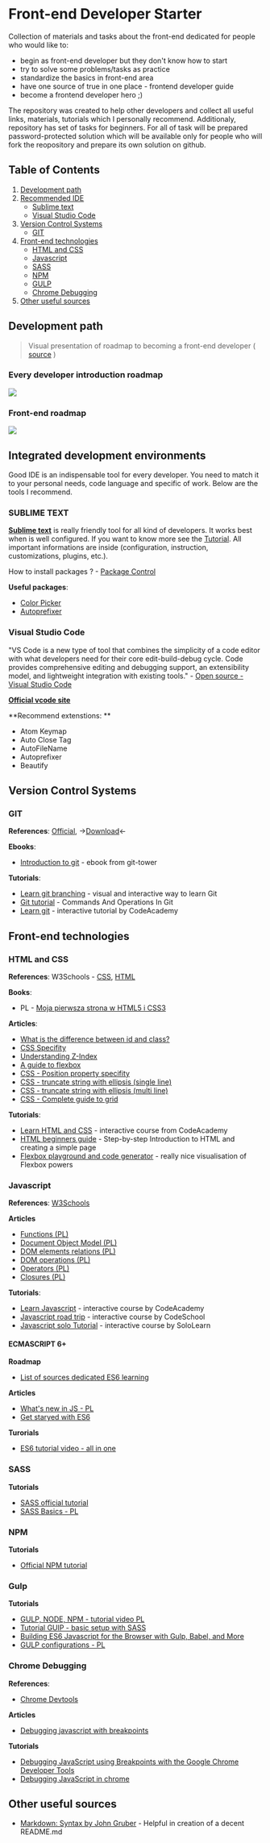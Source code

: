 # Front-end Developer Starter #

Collection of materials and tasks about the front-end dedicated for people who would like to:

- begin as front-end developer but they don't know how to start
- try to solve some problems/tasks as practice
- standardize the basics in front-end area
- have one source of true in one place - frontend developer guide
- become a frontend developer hero ;)

The repository was created to help other developers and collect all useful links, materials, tutorials which I personally recommend.
Additionaly, repository has set of tasks for beginners. For all of task will be prepared password-protected solution which will be available only for people who will fork the reopository and prepare its own solution on github.

## Table of Contents

1. [Development path](#development-path)
2. [Recommended IDE](#integrated-development-environments)
    * [Sublime text](#sublime-text)
    * [Visual Studio Code](#visual-studio-code)
3. [Version Control Systems](#version-control-system)
    * [GIT](#git)
4. [Front-end technologies ](#front-end-technologies)
    * [HTML and CSS](#html-and-css)
    * [Javascript](#javascript)
    * [SASS](#sass)
    * [NPM](#npm)
    * [GULP](#gulp)
    * [Chrome Debugging](#chrome-debugging)
5. [Other useful sources](#other-useful-sources)


## Development path
> Visual presentation of roadmap to becoming a front-end developer ( [source](https://github.com/kamranahmedse/developer-roadmap) )

### Every developer introduction roadmap

![](https://i.imgur.com/qBlT67N.png)

### Front-end roadmap

![](https://i.imgur.com/5vFTWcO.png)

## Integrated development environments

Good IDE is an indispensable tool for every developer. You need to match it to your personal needs, code language and specific of work.
Below are the tools I recommend.

### SUBLIME TEXT

**[Sublime text](https://www.sublimetext.com/3)** is really friendly tool for all kind of developers. It works best when is well configured.
If you want to know more see the [Tutorial](https://sublimegit.readthedocs.io/en/latest//tutorial.html#sharing-our-project-with-the-world). All important informations are inside (configuration, instruction, customizations, plugins, etc.).

How to install packages ? - [Package Control](https://packagecontrol.io/installation#Simple) 

**Useful packages**: 
* [Color Picker](http://weslly.github.io/ColorPicker/)  
* [Autoprefixer](https://github.com/sindresorhus/sublime-autoprefixer)


### Visual Studio Code

"VS Code is a new type of tool that combines the simplicity of a code editor with what developers need for their core edit-build-debug cycle. Code provides comprehensive editing and debugging support, an extensibility model, and lightweight integration with existing tools." - [Open source - Visual Studio Code](https://github.com/Microsoft/vscode)

**[Official vcode site](https://code.visualstudio.com/)**

**Recommend extenstions: **
* Atom Keymap
* Auto Close Tag
* AutoFileName
* Autoprefixer
* Beautify


## Version Control Systems

### GIT

**References**: [Official](https://git-scm.com/docs), ->[Download](https://git-scm.com/downloads)<-

**Ebooks**:
* [Introduction to git](https://www.git-tower.com/learn/git/ebook/en/command-line/introduction#start) - ebook from git-tower

**Tutorials**:
* [Learn git branching](http://learngitbranching.js.org/) - visual and interactive way to learn Git 
* [Git tutorial](https://www.edureka.co/blog/git-tutorial/) - Commands And Operations In Git
* [Learn git](https://www.codecademy.com/learn/learn-git) - interactive tutorial by CodeAcademy

## Front-end technologies 

### HTML and CSS

**References**:  W3Schools - [CSS](https://www.w3schools.com/html/html_intro.asp), [HTML](https://www.w3schools.com/css/css3_intro.asp)

**Books**:
* PL - [Moja pierwsza strona w HTML5 i CSS3](http://ferrante.pl/books/html/)

**Articles**:
* [What is the difference between id and class?](https://css-tricks.com/the-difference-between-id-and-class/)
* [CSS Specifity](https://www.smashingmagazine.com/2007/07/css-specificity-things-you-should-know/) 
* [Understanding Z-Index](https://developer.mozilla.org/en-US/docs/Web/CSS/CSS_Positioning/Understanding_z_index)
* [A guide to flexbox](https://css-tricks.com/snippets/css/a-guide-to-flexbox/)
* [CSS - Position property specifity](https://developer.mozilla.org/en-US/docs/Web/CSS/position)
* [CSS - truncate string with ellipsis (single line)](https://css-tricks.com/snippets/css/truncate-string-with-ellipsis/)
* [CSS - truncate string with ellipsis (multi line)](http://hackingui.com/front-end/a-pure-css-solution-for-multiline-text-truncation/)
* [CSS - Complete guide to grid](https://css-tricks.com/snippets/css/complete-guide-grid/)

**Tutorials**:
* [Learn HTML and CSS](https://www.codecademy.com/learn/learn-html-css) - interactive course from CodeAcademy
* [HTML beginners guide](https://websitesetup.org/html-beginners-guide/) - Step-by-step Introduction to HTML and creating a simple page
* [Flexbox playground and code generator](http://the-echoplex.net/flexyboxes/) - really nice visualisation of Flexbox powers

### Javascript 

**References**:  [W3Schools](https://www.w3schools.com/Js/)

**Articles**
* [Functions (PL)](http://kursjs.pl/kurs/super-podstawy/funkcje.php)
* [Document Object Model (PL)](http://kursjs.pl/kurs/hierarchia/hierarchia.php)
* [DOM elements relations (PL)](http://kursjs.pl/kurs/hierarchia/hierarchia_nody.php)
* [DOM operations (PL)](http://kursjs.pl/kurs/hierarchia/hierarchia_tworzenie_i_usuwanie.php)
* [Operators (PL)](http://kursjs.pl/kurs/super-podstawy/operatory.php)
* [Closures (PL)](http://blog.nebula.us/13-javascript-closures-czyli-zrozumiec-i-wykorzystac-domkniecia)

**Tutorials**:
* [Learn Javascript](https://www.codecademy.com/learn/javascript) - interactive course by CodeAcademy
* [Javascript road trip](https://www.codeschool.com/courses/javascript-road-trip-part-1) - interactive course by CodeSchool
* [Javascript solo Tutorial](https://www.sololearn.com/Course/JavaScript/) - interactive course by SoloLearn

#### ECMASCRIPT 6+

**Roadmap**
* [List of sources dedicated ES6 learning](https://github.com/ericdouglas/ES6-Learning)

**Articles**
* [What's new in JS - PL](https://nafrontendzie.pl/ecmascript-6-co-nowego/)
* [Get staryed with ES6](http://blog.teamtreehouse.com/get-started-ecmascript-6)

**Turorials**
* [ES6 tutorial video - all in one](https://www.youtube.com/watch?v=Jakoi0G8lBg)

### SASS

**Tutorials**
* [SASS official tutorial](http://sass-lang.com/guide)
* [SASS Basics - PL](http://shebang.pl/artykuly/podstawy-sass/)

### NPM
**Tutorials**
* [Official NPM tutorial](https://docs.npmjs.com/getting-started/what-is-npm)

### Gulp
**Tutorials**
* [GULP, NODE, NPM - tutorial video PL](https://www.youtube.com/watch?v=TQKH13J6M30) 
* [Tutorial GUlP - basic setup with SASS](https://scotch.io/tutorials/automate-your-tasks-easily-with-gulp-js)
* [Building ES6 Javascript for the Browser with Gulp, Babel, and More](https://thesocietea.org/2016/01/building-es6-javascript-for-the-browser-with-gulp-babel-and-more/)
* [GULP configurations - PL](http://bedekodzic.pl/gulp/)

### Chrome Debugging
**References**: 
* [Chrome Devtools](https://developers.google.com/web/tools/chrome-devtools/)

**Articles**
* [Debugging javascript with breakpoints](https://scotch.io/tutorials/debugging-javascript-with-chrome-devtools-breakpoints)

**Tutorials**
* [Debugging JavaScript using Breakpoints with the Google Chrome Developer Tools](https://www.youtube.com/watch?v=htZAU7FM7GI)
* [Debugging JavaScript in chrome](https://www.youtube.com/watch?v=KbEx0s06VLs)

## Other useful sources
* [Markdown: Syntax by John Gruber](http://weslly.github.io/ColorPicker/) - Helpful in creation of a decent README.md
